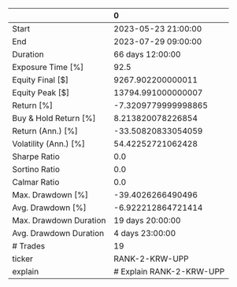 |                        | 0                        |
|:-----------------------|:-------------------------|
| Start                  | 2023-05-23 21:00:00      |
| End                    | 2023-07-29 09:00:00      |
| Duration               | 66 days 12:00:00         |
| Exposure Time [%]      | 92.5                     |
| Equity Final [$]       | 9267.902200000011        |
| Equity Peak [$]        | 13794.991000000007       |
| Return [%]             | -7.3209779999998865      |
| Buy & Hold Return [%]  | 8.213820078226854        |
| Return (Ann.) [%]      | -33.50820833054059       |
| Volatility (Ann.) [%]  | 54.42252721062428        |
| Sharpe Ratio           | 0.0                      |
| Sortino Ratio          | 0.0                      |
| Calmar Ratio           | 0.0                      |
| Max. Drawdown [%]      | -39.4026266490496        |
| Avg. Drawdown [%]      | -6.922212864721414       |
| Max. Drawdown Duration | 19 days 20:00:00         |
| Avg. Drawdown Duration | 4 days 23:00:00          |
| # Trades               | 19                       |
| ticker                 | RANK-2-KRW-UPP           |
| explain                | # Explain RANK-2-KRW-UPP |